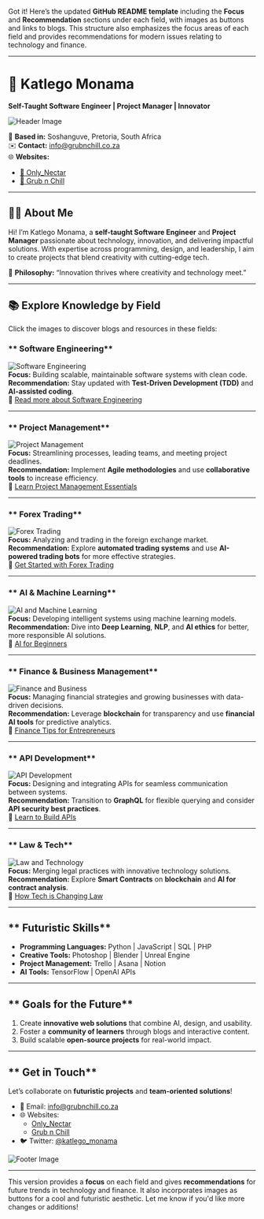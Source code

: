 Got it! Here’s the updated **GitHub README template** including the **Focus** and **Recommendation** sections under each field, with images as buttons and links to blogs. This structure also emphasizes the focus areas of each field and provides recommendations for modern issues relating to technology and finance.

---

# **🚀 Katlego Monama**  
**Self-Taught Software Engineer | Project Manager | Innovator**  

![Header Image](https://source.unsplash.com/1600x400/?technology,future)  

📍 **Based in:** Soshanguve, Pretoria, South Africa  
✉️ **Contact:** [info@grubnchill.co.za](mailto:info@grubnchill.co.za)  
🌐 **Websites:**  
- [🌟 Only_Nectar](https://onlynectar.co.za)  
- [🍔 Grub n Chill](https://grubnchill.co.za)  

---

## **👨‍💻 About Me**  

Hi! I’m Katlego Monama, a **self-taught Software Engineer** and **Project Manager** passionate about technology, innovation, and delivering impactful solutions. With expertise across programming, design, and leadership, I aim to create projects that blend creativity with cutting-edge tech.  

🌟 **Philosophy:** “Innovation thrives where creativity and technology meet.”  

---

## **📚 Explore Knowledge by Field**  

Click the images to discover blogs and resources in these fields:  

### ** Software Engineering**  
![Software Engineering](https://source.unsplash.com/800x200/?programming,coding)  
**Focus:** Building scalable, maintainable software systems with clean code.  
**Recommendation:** Stay updated with **Test-Driven Development (TDD)** and **AI-assisted coding**.  
🔗 [Read more about Software Engineering](https://www.freecodecamp.org/news/)  

---

### ** Project Management**  
![Project Management](https://source.unsplash.com/800x200/?teamwork,planning)  
**Focus:** Streamlining processes, leading teams, and meeting project deadlines.  
**Recommendation:** Implement **Agile methodologies** and use **collaborative tools** to increase efficiency.  
🔗 [Learn Project Management Essentials](https://asana.com/resources/project-management)  

---

### ** Forex Trading**  
![Forex Trading](https://source.unsplash.com/800x200/?forex,finance)  
**Focus:** Analyzing and trading in the foreign exchange market.  
**Recommendation:** Explore **automated trading systems** and use **AI-powered trading bots** for more effective strategies.  
🔗 [Get Started with Forex Trading](https://www.babypips.com/)  

---

### ** AI & Machine Learning**  
![AI and Machine Learning](https://source.unsplash.com/800x200/?artificial-intelligence,robotics)  
**Focus:** Developing intelligent systems using machine learning models.  
**Recommendation:** Dive into **Deep Learning**, **NLP**, and **AI ethics** for better, more responsible AI solutions.  
🔗 [AI for Beginners](https://machinelearningmastery.com/start-here/)  

---

### ** Finance & Business Management**  
![Finance and Business](https://source.unsplash.com/800x200/?business,finance)  
**Focus:** Managing financial strategies and growing businesses with data-driven decisions.  
**Recommendation:** Leverage **blockchain** for transparency and use **financial AI tools** for predictive analytics.  
🔗 [Finance Tips for Entrepreneurs](https://hbr.org/topics/financial-management)  

---

### ** API Development**  
![API Development](https://source.unsplash.com/800x200/?api,technology)  
**Focus:** Designing and integrating APIs for seamless communication between systems.  
**Recommendation:** Transition to **GraphQL** for flexible querying and consider **API security best practices**.  
🔗 [Learn to Build APIs](https://realpython.com/api-integration-in-python/)  

---

### ** Law & Tech**  
![Law and Technology](https://source.unsplash.com/800x200/?law,technology)  
**Focus:** Merging legal practices with innovative technology solutions.  
**Recommendation:** Explore **Smart Contracts** on **blockchain** and **AI for contract analysis**.  
🔗 [How Tech is Changing Law](https://law.stanford.edu/codex/)  

---

## ** Futuristic Skills**  

- **Programming Languages:** Python | JavaScript | SQL | PHP  
- **Creative Tools:** Photoshop | Blender | Unreal Engine  
- **Project Management:** Trello | Asana | Notion  
- **AI Tools:** TensorFlow | OpenAI APIs  

---

## ** Goals for the Future**  

1. Create **innovative web solutions** that combine AI, design, and usability.  
2. Foster a **community of learners** through blogs and interactive content.  
3. Build scalable **open-source projects** for real-world impact.  

---

## ** Get in Touch**  

Let’s collaborate on **futuristic projects** and **team-oriented solutions**!  

- 💌 Email: [info@grubnchill.co.za](mailto:info@grubnchill.co.za)  
- 🌐 Websites:  
  - [Only_Nectar](https://onlynectar.co.za)  
  - [Grub n Chill](https://grubnchill.co.za)  
- 🐦 Twitter: [@katlego_monama](#)  

![Footer Image](https://source.unsplash.com/1600x200/?futuristic,teamwork)  

---

This version provides a **focus** on each field and gives **recommendations** for future trends in technology and finance. It also incorporates images as buttons for a cool and futuristic aesthetic. Let me know if you'd like more changes or additions!

